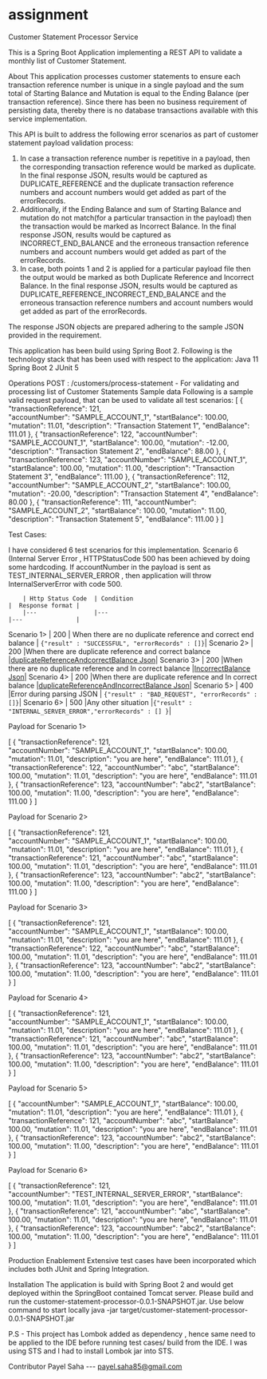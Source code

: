# assignment

Customer Statement Processor Service

This is a Spring Boot Application implementing a REST API to validate a monthly list of Customer Statement.

About
This application processes customer statements to ensure each transaction reference number is unique in a single payload and the sum total of Starting Balance and Mutation is equal to the Ending Balance (per transaction reference). Since there has been no business requirement of persisting data, thereby there is no database transactions available with this service implementation.

This API is built to address the following error scenarios as part of customer statement payload validation process: 
1. In case a transaction reference number is repetitive in a payload, then the corresponding transaction reference would be marked as duplicate. In the final response JSON, results would be captured as DUPLICATE_REFERENCE and the duplicate transaction reference numbers and account numbers would get added as part of the errorRecords. 
2. Additionally, if the Ending Balance and sum of Starting Balance and mutation do not match(for a particular transaction in the payload) then the transaction would be marked as Incorrect Balance. In the final response JSON, results would be captured as INCORRECT_END_BALANCE and the erroneous transaction reference numbers and account numbers would get added as part of the errorRecords. 
3. In case, both points 1 and 2 is applied for a particular payload file then the output would be marked as both Duplicate Reference and Incorrect Balance. In the final response JSON, results would be captured as DUPLICATE_REFERENCE_INCORRECT_END_BALANCE and the erroneous transaction reference numbers and account numbers would get added as part of the errorRecords. 

The response JSON objects are prepared adhering to the sample JSON provided in the requirement. 

This application has been build using Spring Boot 2. 
Following is the technology stack that has been used with respect to the application:
Java 11
Spring Boot 2
JUnit 5

Operations
POST : /customers/process-statement - For validating and processing list of Customer Statements
Sample data
Following is a sample valid request payload, that can be used to validate all test scenarios:
[
	{
    	"transactionReference": 121,	
	"accountNumber": "SAMPLE_ACCOUNT_1",
	"startBalance": 100.00,
	"mutation": 11.01,
	"description": "Transaction Statement 1",
	"endBalance": 111.01
	},
	{
	"transactionReference": 122,
	"accountNumber": "SAMPLE_ACCOUNT_1",
	"startBalance": 100.00,
	"mutation": -12.00,
	"description": "Transaction Statement 2",
	"endBalance": 88.00
	},
	{
	"transactionReference": 123,
	"accountNumber": "SAMPLE_ACCOUNT_1",
	"startBalance": 100.00,
	"mutation": 11.00,
	"description": "Transaction Statement 3",
	"endBalance": 111.00
	},
	{
	"transactionReference": 112,
	"accountNumber": "SAMPLE_ACCOUNT_2",
	"startBalance": 100.00,
	"mutation": -20.00,
	"description": "Transaction Statement 4",
	"endBalance": 80.00
	},
	{
	"transactionReference": 111,
	"accountNumber": "SAMPLE_ACCOUNT_2",
	"startBalance": 100.00,
	"mutation": 11.00,
	"description": "Transaction Statement 5",
	"endBalance": 111.00
	}
]

Test Cases: 

I have considered 6 test scenarios for this implementation. Scenario 6 (Internal Server Error , HTTPStatusCode 500 has been achieved by doing some hardcoding. If accountNumber in the payload is sent as TEST_INTERNAL_SERVER_ERROR , then application will throw InternalServerError with code 500. 

		| Http Status Code  | Condition                                                         |  Response format |
		|---                |---                                                                |---               |
Scenario 1> 	| 200               | When there are no duplicate reference and correct end balance     | `{"result" : "SUCCESSFUL", "errorRecords" : []}`|
Scenario 2> 	| 200               |When there are duplicate reference and correct balance             |[duplicateReferenceAndcorrectBalance Json](./duplicateReferenceAndcorrectBalance.json)|
Scenario 3>	| 200               |When there are no duplicate reference and In correct balance       |[IncorrectBalance Json](./IncorrectBalance.json)|
Scenario 4>	| 200               |When there are duplicate reference and In correct balance          |[duplicateReferenceAndIncorrectBalance Json](./duplicateReferenceAndIncorrectBalance.json)|
Scenario 5>	| 400               |Error during parsing JSON                                          | `{"result" : "BAD_REQUEST", "errorRecords" : []}`|
Scenario 6>	| 500               |Any other situation                                                |`{"result" : "INTERNAL_SERVER_ERROR","errorRecords" : [] }`|


Payload for Scenario 1> 

[
	{
    "transactionReference": 121,	
	"accountNumber": "SAMPLE_ACCOUNT_1",
	"startBalance": 100.00,
	"mutation": 11.01,
	"description": "you are here",
	"endBalance": 111.01
	},
	{
	"transactionReference": 122,
	"accountNumber": "abc",
	"startBalance": 100.00,
	"mutation": 11.01,
	"description": "you are here",
	"endBalance": 111.01
	},
	{
	"transactionReference": 123,
	"accountNumber": "abc2",
	"startBalance": 100.00,
	"mutation": 11.00,
	"description": "you are here",
	"endBalance": 111.00
	}
]


Payload for Scenario 2> 

[
	{
    "transactionReference": 121,	
	"accountNumber": "SAMPLE_ACCOUNT_1",
	"startBalance": 100.00,
	"mutation": 11.01,
	"description": "you are here",
	"endBalance": 111.01
	},
	{
	"transactionReference": 121,
	"accountNumber": "abc",
	"startBalance": 100.00,
	"mutation": 11.01,
	"description": "you are here",
	"endBalance": 111.01
	},
	{
	"transactionReference": 123,
	"accountNumber": "abc2",
	"startBalance": 100.00,
	"mutation": 11.00,
	"description": "you are here",
	"endBalance": 111.00
	}
]

Payload for Scenario 3>

[
	{
    "transactionReference": 121,	
	"accountNumber": "SAMPLE_ACCOUNT_1",
	"startBalance": 100.00,
	"mutation": 11.01,
	"description": "you are here",
	"endBalance": 111.01
	},
	{
	"transactionReference": 122,
	"accountNumber": "abc",
	"startBalance": 100.00,
	"mutation": 11.01,
	"description": "you are here",
	"endBalance": 111.01
	},
	{
	"transactionReference": 123,
	"accountNumber": "abc2",
	"startBalance": 100.00,
	"mutation": 11.00,
	"description": "you are here",
	"endBalance": 111.01
	}
]

Payload for Scenario 4>

[
	{
    "transactionReference": 121,	
	"accountNumber": "SAMPLE_ACCOUNT_1",
	"startBalance": 100.00,
	"mutation": 11.01,
	"description": "you are here",
	"endBalance": 111.01
	},
	{
	"transactionReference": 121,
	"accountNumber": "abc",
	"startBalance": 100.00,
	"mutation": 11.01,
	"description": "you are here",
	"endBalance": 111.01
	},
	{
	"transactionReference": 123,
	"accountNumber": "abc2",
	"startBalance": 100.00,
	"mutation": 11.00,
	"description": "you are here",
	"endBalance": 111.01
	}
]

Payload for Scenario 5>

[
	{
	"accountNumber": "SAMPLE_ACCOUNT_1",
	"startBalance": 100.00,
	"mutation": 11.01,
	"description": "you are here",
	"endBalance": 111.01
	},
	{
	"transactionReference": 121,
	"accountNumber": "abc",
	"startBalance": 100.00,
	"mutation": 11.01,
	"description": "you are here",
	"endBalance": 111.01
	},
	{
	"transactionReference": 123,
	"accountNumber": "abc2",
	"startBalance": 100.00,
	"mutation": 11.00,
	"description": "you are here",
	"endBalance": 111.01
	}
]

Payload for Scenario 6>

[
	{
    "transactionReference": 121,	
	"accountNumber": "TEST_INTERNAL_SERVER_ERROR",
	"startBalance": 100.00,
	"mutation": 11.01,
	"description": "you are here",
	"endBalance": 111.01
	},
	{
	"transactionReference": 121,
	"accountNumber": "abc",
	"startBalance": 100.00,
	"mutation": 11.01,
	"description": "you are here",
	"endBalance": 111.01
	},
	{
	"transactionReference": 123,
	"accountNumber": "abc2",
	"startBalance": 100.00,
	"mutation": 11.00,
	"description": "you are here",
	"endBalance": 111.01
	}
]

    
Production Enablement
Extensive test cases have been incorporated which includes both JUnit and Spring Integration.

Installation
The application is build with Spring Boot 2 and would get deployed within the SpringBoot contained Tomcat server. Please build and run the customer-statement-processor-0.0.1-SNAPSHOT.jar. 
Use below command to start locally
java -jar target/customer-statement-processor-0.0.1-SNAPSHOT.jar

P.S - This project has Lombok added as dependency , hence same need to be applied to the IDE before running test cases/ build from the IDE. I was using STS and I had to install Lombok jar into STS. 

Contributor
Payel Saha --- payel.saha85@gmail.com